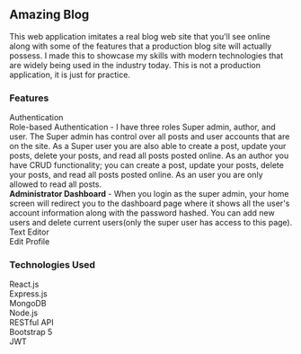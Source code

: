

## Amazing Blog

This web application imitates a real blog web site that you'll see online along with some of the features that a production blog site will actually possess.
I made this to showcase my skills with modern technologies that are widely being used in the industry today. This is not a production application, it is just for practice.

### Features

Authentication<br />
Role-based Authentication - I have three roles Super admin, author, and user. The Super admin has control over all posts and user accounts that are on the site. As a Super user you are also able to create a post, update your posts, delete your posts, and read all posts posted online. As an author you have CRUD functionality; you can create a post, update your posts, delete your posts, and read all posts posted online. As an user you are only allowed to read all posts.<br />
<strong>Administrator Dashboard</strong> - When you login as the super admin, your home screen will redirect you to the dashboard page where it shows all the user's account information along with the password hashed. You can add new users and delete current users(only the super user has access to this page).<br />
Text Editor<br />
Edit Profile<br />


### Technologies Used

React.js<br />
Express.js<br />
MongoDB<br />
Node.js<br />
RESTful API<br />
Bootstrap 5<br />
JWT<br />




